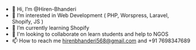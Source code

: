 - 👋 Hi, I’m @Hiren-Bhanderi
- 👀 I’m interested in Web Development ( PHP, Worspress, Laravel, Shopify, JS )
- 🌱 I’m currently learning Shopify
- 💞️ I'm looking to collaborate on learn students and help to NGOS  
- 📫 How to reach me hirenbhanderi568@gmail.com and +91 7698347689

<!---
Hiren-Bhanderi/Hiren-Bhanderi is a ✨ special ✨ repository because its `README.md` (this file) appears on your GitHub profile.
You can click the Preview link to take a look at your changes.
--->
